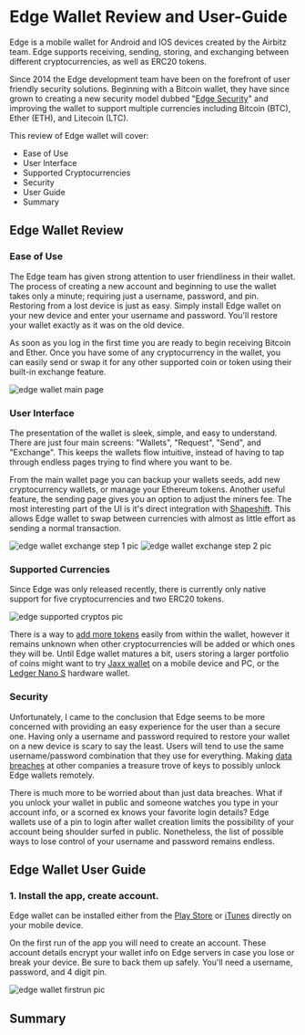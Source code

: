 # Edge Wallet Review and User-Guide

Edge is a mobile wallet for Android and IOS devices created by the Airbitz team. Edge supports receiving, sending, storing, and exchanging between different cryptocurrencies, as well as ERC20 tokens.

Since 2014 the Edge development team have been on the forefront of user friendly security solutions. Beginning with a Bitcoin wallet, they have since grown to creating a new security model dubbed "[Edge Security](https://edgesecure.co/about/)" and improving the wallet to support multiple currencies including Bitcoin (BTC), Ether (ETH), and Litecoin (LTC).

This review of Edge wallet will cover:

+ Ease of Use
+ User Interface
+ Supported Cryptocurrencies
+ Security
+ User Guide
+ Summary

## Edge Wallet Review

### Ease of Use

The Edge team has given strong attention to user friendliness in their wallet. The process of creating a new account and beginning to use the wallet takes only a minute; requiring just a username, password, and pin. Restoring from a lost device is just as easy. Simply install Edge wallet on your new device and enter your username and password. You'll restore your wallet exactly as it was on the old device.

As soon as you log in the first time you are ready to begin receiving Bitcoin and Ether. Once you have some of any cryptocurrency in the wallet, you can easily send or swap it for any other supported coin or token using their built-in exchange feature.

![edge wallet main page](/reviews-guides/edge-wallet_03-08-18/edge-wallet-media/edge_main-page_croppedx400.png)

### User Interface

The presentation of the wallet is sleek, simple, and easy to understand. There are just four main screens: "Wallets", "Request", "Send", and "Exchange". This keeps the wallets flow intuitive, instead of having to tap through endless pages trying to find where you want to be.

From the main wallet page you can backup your wallets seeds, add new cryptocurrency wallets, or manage your Ethereum tokens. Another useful feature, the sending page gives you an option to adjust the miners fee. The most interesting part of the UI is it's direct integration with [Shapeshift](https://info.shapeshift.io/about). This allows Edge wallet to swap between currencies with almost as little effort as sending a normal transaction.

![edge wallet exchange step 1 pic](/reviews-guides/edge-wallet_03-08-18/edge-wallet-media/edge_exchange-step1_croppedx400.png) ![edge wallet exchange step 2 pic](/reviews-guides/edge-wallet_03-08-18/edge-wallet-media/edge_exchange-step2_croppedx400.png)

### Supported Currencies

Since Edge was only released recently, there is currently only native support for five cryptocurrencies and two ERC20 tokens.

![edge supported cryptos pic](/reviews-guides/edge-wallet_03-08-18/edge-wallet-media/edge-wallet_supported-cryptos_croppedx200.png)

There is a way to [add more tokens](https://blog.edgesecure.co/how-to-add-erc20-tokens-to-edge-4c4951c3a8cc) easily from within the wallet, however it remains unknown when other cryptocurrencies will be added or which ones they will be. Until Edge wallet matures a bit, users storing a larger portfolio of coins might want to try [Jaxx wallet](https://unhashed.com/cryptocurrency-wallet-review/jaxx/) on a mobile device and PC, or the [Ledger Nano S](https://unhashed.com/cryptocurrency-wallet-review/ledger-nano-s/) hardware wallet.

### Security

Unfortunately, I came to the conclusion that Edge seems to be more concerned with providing an easy experience for the user than a secure one. Having only a username and password required to restore your wallet on a new device is scary to say the least. Users will tend to use the same username/password combination that they use for everything. Making [data breaches](https://en.wikipedia.org/wiki/List_of_data_breaches) at other companies a treasure trove of keys to possibly unlock Edge wallets remotely.

There is much more to be worried about than just data breaches. What if you unlock your wallet in public and someone watches you type in your account info, or a scorned ex knows your favorite login details? Edge wallets use of a pin to login after wallet creation limits the possibility of your account being shoulder surfed in public. Nonetheless, the list of possible ways to lose control of your username and password remains endless.

## Edge Wallet User Guide

### 1. Install the app, create account.

Edge wallet can be installed either from the [Play Store](https://play.google.com/store/apps/details?id=co.edgesecure.app) or [iTunes](https://itunes.apple.com/us/app/edge-bitcoin-wallet/id1344400091?mt=8) directly on your mobile device.

On the first run of the app you will need to create an account. These account details encrypt your wallet info on Edge servers in case you lose or break your device. Be sure to back them up safely. You'll need a username, password, and 4 digit pin.

![edge wallet firstrun pic](/reviews-guides/edge-wallet_03-08-18/edge-wallet-media/edge_wallet-signup-allsteps_croppedx1100.png)

## Summary

